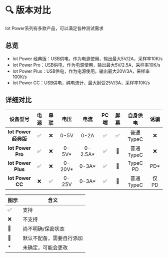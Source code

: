 # 🔍 版本对比

Iot Power系列有多款产品，可以满足各种测试需求

## 总览

- Iot Power 经典版：USB供电，作为电源使用，输出最大5V/2A，采样率10K/s
- Iot Power Pro：USB供电，作为电源使用，输出最大5V/2.5A，采样率10K/s
- Iot Power Plus：USB供电，作为电源使用，输出最大20V/3A，采样率100K/s
- Iot Power CC：USB供电，纯电流计，最大耐受25V/3A，采样率10K/s

## 详细对比

| **设备型号**        | **电源**   | **串联**   | **电压** | **电流** | **PC端** | **屏幕** | **自身供电** |**诱骗** |
|:-------------------:|:----------:|:----------:|:--------:|:--------:|:--------:|:--------:|:------------:|:-------:|
| **Iot Power 经典版**| ✅        | ❌        | 0-5V     | 0-2A     | ✅       | ✅      | 普通TypeC    |❌      |
| **Iot Power Pro**   | ✅        | ❌        | 0-5V*    | 0-2.5A*  | ✅       | 💭      | 普通TypeC    |❌      |
| **Iot Power Plus**  | ✅        | ❌        | 0-20V*   | 0-3A*    | ✅       | 💭      | TypeC PD     |PD*      |
| **Iot Power CC**    | ❌        | ✅        | 0-25V    | 0-3A*    | ✅       | 🔧      | 普通TypeC    | 仅PD    |

|  图示 | 含义  |
|-------|-------|
|✅|支持|
|❌|不支持|
|💭|尚不明确/保密状态|
|🔧|默认不配备，需要自行添加|
|*|未确定，可能会更改|
